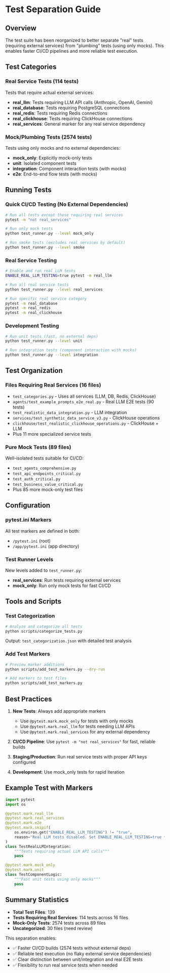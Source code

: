 # Test Separation Guide

## Overview
The test suite has been reorganized to better separate "real" tests (requiring external services) from "plumbing" tests (using only mocks). This enables faster CI/CD pipelines and more reliable test execution.

## Test Categories

### Real Service Tests (114 tests)
Tests that require actual external services:
- **real_llm**: Tests requiring LLM API calls (Anthropic, OpenAI, Gemini)
- **real_database**: Tests requiring PostgreSQL connections
- **real_redis**: Tests requiring Redis connections
- **real_clickhouse**: Tests requiring ClickHouse connections
- **real_services**: General marker for any real service dependency

### Mock/Plumbing Tests (2574 tests)
Tests using only mocks and no external dependencies:
- **mock_only**: Explicitly mock-only tests
- **unit**: Isolated component tests
- **integration**: Component interaction tests (with mocks)
- **e2e**: End-to-end flow tests (with mocks)

## Running Tests

### Quick CI/CD Testing (No External Dependencies)
```bash
# Run all tests except those requiring real services
pytest -m "not real_services"

# Run only mock tests
python test_runner.py --level mock_only

# Run smoke tests (excludes real services by default)
python test_runner.py --level smoke
```

### Real Service Testing
```bash
# Enable and run real LLM tests
ENABLE_REAL_LLM_TESTING=true pytest -m real_llm

# Run all real service tests
python test_runner.py --level real_services

# Run specific real service category
pytest -m real_database
pytest -m real_redis
pytest -m real_clickhouse
```

### Development Testing
```bash
# Run unit tests (fast, no external deps)
python test_runner.py --level unit

# Run integration tests (component interaction with mocks)
python test_runner.py --level integration
```

## Test Organization

### Files Requiring Real Services (16 files)
- `test_categories.py` - Uses all services (LLM, DB, Redis, ClickHouse)
- `agents/test_example_prompts_e2e_real.py` - Real LLM E2E tests (90 tests)
- `test_realistic_data_integration.py` - LLM integration
- `services/test_synthetic_data_service_v3.py` - ClickHouse operations
- `clickhouse/test_realistic_clickhouse_operations.py` - ClickHouse + LLM
- Plus 11 more specialized service tests

### Pure Mock Tests (89 files)
Well-isolated tests suitable for CI/CD:
- `test_agents_comprehensive.py`
- `test_api_endpoints_critical.py`
- `test_auth_critical.py`
- `test_business_value_critical.py`
- Plus 85 more mock-only test files

## Configuration

### pytest.ini Markers
All test markers are defined in both:
- `/pytest.ini` (root)
- `/app/pytest.ini` (app directory)

### Test Runner Levels
New levels added to `test_runner.py`:
- **real_services**: Run tests requiring external services
- **mock_only**: Run only mock tests for fast CI/CD

## Tools and Scripts

### Test Categorization
```bash
# Analyze and categorize all tests
python scripts/categorize_tests.py
```
Output: `test_categorization.json` with detailed test analysis

### Add Test Markers
```bash
# Preview marker additions
python scripts/add_test_markers.py --dry-run

# Add markers to test files
python scripts/add_test_markers.py
```

## Best Practices

1. **New Tests**: Always add appropriate markers
   - Use `@pytest.mark.mock_only` for tests with only mocks
   - Use `@pytest.mark.real_llm` for tests needing LLM APIs
   - Use `@pytest.mark.real_services` for any external dependency

2. **CI/CD Pipeline**: Use `pytest -m "not real_services"` for fast, reliable builds

3. **Staging/Production**: Run real service tests with proper API keys configured

4. **Development**: Use mock_only tests for rapid iteration

## Example Test with Markers

```python
import pytest
import os

@pytest.mark.real_llm
@pytest.mark.real_services
@pytest.mark.e2e
@pytest.mark.skipif(
    os.environ.get("ENABLE_REAL_LLM_TESTING") != "true",
    reason="Real LLM tests disabled. Set ENABLE_REAL_LLM_TESTING=true to run"
)
class TestRealLLMIntegration:
    """Tests requiring actual LLM API calls"""
    pass

@pytest.mark.mock_only
@pytest.mark.unit
class TestComponentLogic:
    """Fast unit tests using only mocks"""
    pass
```

## Summary Statistics

- **Total Test Files**: 139
- **Tests Requiring Real Services**: 114 tests across 16 files
- **Mock-Only Tests**: 2574 tests across 89 files
- **Uncategorized**: 30 files (need review)

This separation enables:
- ✅ Faster CI/CD builds (2574 tests without external deps)
- ✅ Reliable test execution (no flaky external service dependencies)
- ✅ Clear distinction between unit/integration and real E2E tests
- ✅ Flexibility to run real service tests when needed